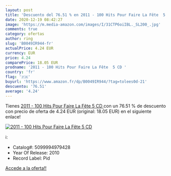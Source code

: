 ```yaml
---
layout: post
title: 'Descuento del 76.51 % en 2011 - 100 Hits Pour Faire La Fête  5 CD'
date: 2020-12-19 08:42:27
image: 'https://m.media-amazon.com/images/I/31CTP6oiIBL._SL200_.jpg'
comments: true
category: ofertas
author: ring
slug: 'B0049IR944-fr'
actualPrice: 4.24 EUR
currency: EUR
price: 4.24
comparePrice: 18.05 EUR
prodname: '2011 - 100 Hits Pour Faire La Fête  5 CD '
country: 'fr'
flag: '🇫🇷'
buyurl: 'https://www.amazon.fr/dp/B0049IR944/?tag=tolees0d-21'
descuento: '76.51'
average: '4.24'
---
```


Tienes [2011 - 100 Hits Pour Faire La Fête  5 CD ](https://www.amazon.fr/dp/B0049IR944/?tag=tolees0d-21) con un 76.51 % de descuento con precio de oferta de 4.24 EUR (original: 18.05 EUR) en el siguiente enlace!

[![2011 - 100 Hits Pour Faire La Fête  5 CD](https://m.media-amazon.com/images/I/31CTP6oiIBL._SL200_.jpg)](https://www.amazon.fr/dp/B0049IR944/?tag=tolees0d-21)

ℹ️:

- Catalog#: 5099994979428
- Year Of Release: 2010
- Record Label: Pid

[Accede a la oferta!!](https://www.amazon.fr/dp/B0049IR944/?tag=tolees0d-21)
